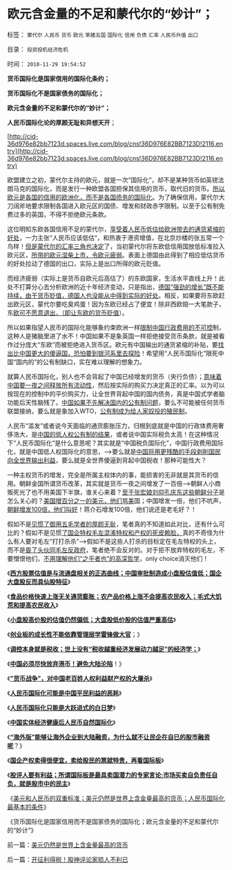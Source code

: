 # 欧元含金量的不足和蒙代尔的“妙计”；

标签： `蒙代尔` `人民币` `货币` `欧元` `笨猪五国` `国际化` `信用` `负债` `汇率` `人民币升值` `出口` 

目录： `投资投机经济危机`

时间： `2010-11-29 19:54:52`

**货币国际化是国家信用的国际化条约；**

**货币国际化不是国家债务的国际化；**

**欧元含金量的不足和蒙代尔的“妙计”；**

**人民币国际化论的厚颜无耻和异想天开**；

[http://cid-36d976e82bb7123d.spaces.live.com/blog/cns!36D976E82BB7123D!2116.entry](http://cid-36d976e82bb7123d.spaces.live.com/blog/cns!36D976E82BB7123D!2116.entry)

欧盟建立之初，蒙代尔主持的欧元，就是一次“国际化”，却不是某种货币如英镑法朗马克的国际化，而是发行一种欧盟各国担保其信用的货币，取代旧的货币。[所以欧元是各国的信用的欧洲化，而不是各国债务的国际化](../../../2009/11/10/中国社会的交易成本和不确定性成本.md)。为了确保信用，蒙代尔大刀阔斧地要求限制各国进入欧元区的国债、增发和财政赤字限制。以至于公有制免费过多的英国，不得不拒绝欧元条款。

这位明知东欧各国信用不足的蒙代尔，[享受着人民币低估给欧洲带去的通货紧缩的好处](../../../2007/11/29/弱国自卑心理造成低估人民币廉价出口的历史性惨剧.md)，一力主张“人民币应该低估”，和热衷于港资增值，在北京炒楼的张五常一个鸟样！[但是蒙代尔的汇率三角也决定](../../../2009/6/10/有中国特色的蒙代尔汇率忽悠三角.md)了，当初蒙代尔将东欧低信用国放低标准拉入欧元区，[所带的欧元湿柴上市，令欧元疲弱](../../../2010/2/10/李庄玉娇的政治觉悟和欧元区破产游戏和经济危机.md)。表面上德国由此得到了相应低估货币的好处拉动了德国的出口，实际上是出口所得的欧元贬值。

而经济疲弱（实际上是货币自欧元后高估了）的东欧国家，生活水平直线上升！此处不打算分心去分析欧洲的近十年经济变动，只是指出，[德国“强劲的增长”既不能持续，由于货币贬值，德国人也没能从中得到实际的好处](../../../2009/6/25/马恩主义德国社会构想的缺陷在计划经济.md)。相反，如果要将东欧赶出欧元区，蒙代尔要吃臭鸡蛋！因为东欧已经占了便宜！除非西欧赔一大笔款子，东[欧可不愿意退出，（即让东欧的货币贬值](../../../2007/11/30/美国一直坚决反对人民币升值？.md)）。

所以如果指望人民币的国际化能够象约束欧洲一样[限制中国行政费用的不可控](../../../2009/7/13/为什么减少行政成本就是增强国力.md)制，这种人是猪脑里进了水不！中国如果不是象英国一样拒绝接受货币条款，就是被看作过分庞大“东欧”而被拒绝进入货币区。欧元有中国输出的通货紧缩的补贴，要[找出比中国更大的傻逼国，恐怕要到银河系里去探险](../../../2010/5/3/美国历史上最可笑的对手.md)！希望用“人民币国际化”限死中国“国内的”的公有制缺口，实在难以理解的想象力。

就算人民币国际化，别人也不会背起了中国已经增发的货币（央行负债）；[意味着中国要一夜之间释放所有流动性](../../../2010/3/26/计划经济社会里资本泡沫是腐败的晴雨表.md)，然后按实际的购买力决定真正的汇率。以为可以按现在的控制中的平价购买力，让全世界背起中国的国内债务，真是中国式学者脑功能后天性脑残了。[中国如果不先解决国内的公有制问题](../../../2010/3/29/私有化改革过程会有GDP低迷滞胀的过程.md)，要么不可能被任何货币联盟接纳，要么就是象加入WTO，[公有制成为给人家奴役的殖民制](../../../2010/2/1/三聚氰胺事件反思公有制.md)。

人民币“滥发”或者说今天面临的通货膨胀压力，归根到底就是中国的行政体费用奢侈浩大，是[中国的低人权公有制的结果](../../../2009/4/5/人民币国际化条件和黄宗羲定律综合症金标准.md)，或者说中国实际税负太高！在这种情况下“人民币国际化”是什么意思呢？其实就是“中国税负国际化”，中国行政费用国际化，就是中国低人权国际化的意思，——>要么就是[中国将用更残酷的手段剥削国民向全世界输出利益](../../../2009/6/30/人民币国际化可能是中国百姓利益的噩耗.md)，要么就是全世界傻逼到背起中国税收！那种可能性大？

一种主权货币的增发，完全是所属主权体内的事，能损害的无非就是其货币的信用。朝鲜金国所谓货币改革，其实就是货币一夜之间增发了一百倍——>朝鲜人小商贩死光了也不用美国下半旗，谁关心来着？[至于张宏娘刘仰孔庆东这些朝鲜分子](http://darthvad.blog.163.com/blog/static/53399470201082143559587/)是怎么关心的？[美国增百分之一的美元，他们骂美](../../../2010/10/21/爱国就是死不认错骂美国.md)国；中国增发一倍，他们不吭声，[朝鲜增发100倍，他们叫好](../../../2010/1/10/朝鲜货币抢劫即将进入第二幕：恶性通货膨胀.md)！蒋介石增发100倍，他们说还是老毛好？！

假如不是[见惯了御用五毛学者的厚颜无耻](../../../2009/10/21/人，鬼.md)，笔者真的不知道如此对比，还有什么可比的？假如不是见惯[了国企特权毛左混淆特权和产权的死皮赖脸，](../../../2010/11/25/政府不是特权，要相信政府.md)真的不奇怪为什么有人要对毛左“打打杀杀”——>假如不是这些人打杀的目标定在毛左特权的头上，而不是[昏了头伙同毛左反政府](http://cid-36d976e82bb7123d.spaces.live.com/blog/cns!36D976E82BB7123D!2018.entry)，笔者绝不会反对的。对于拒不放弃特权的毛左，不要憎恨他们，[不用理解他们“之乎者也”的高深哲学](../../../2010/2/3/迷恋哲学不是邪恶的，就是没用的.md)，only choice消灭他们！

《[**西方股票估值是与流通盘相关的正态曲线；中国审批制造成小盘股估值低；国企大盘股反而具仙股特征**](../../../2010/11/26/世界惯例小盘股估值远远高于大盘股.md)》

《[**食品价格快速上涨无关通货膨胀；农产品价格上涨不会提高农民收入；毛式大饥荒和提高农民收入**](../../../2010/11/16/农产品涨1-消费价格涨100-，农民收入不会提高.md)》

《[**小盘股高价股的估值仍然偏低；大盘股低价股的估值严重高估**](../../../2010/11/12/凭什么说“通胀无牛市”？.md)》

《[**创业板的成长性不能依靠管理层学雷锋做大官**](../../../2010/11/12/当股神可以学雷锋做大官？.md)；》

《[**调控本身就是税收；世上没有“税收越重经济发展动力越足”的经济学；**](../../../2010/11/10/调控本身就是税收.md)》

《[**中国必须尽快放弃港币！避免大陆沦陷**](../../../2009/6/26/中国必须尽快放弃港币！避免大陆沦陷！.md)！》

《[**"货币战争"，对中国老百姓人权利益财产权的大屠杀**](../../../2009/6/30/＂货币战争＂可能成为对中国老百姓财产的洗劫.md)》

《[**人民币国际化可能是中国平民利益的恶耗**](../../../2009/6/30/人民币国际化可能是中国百姓利益的噩耗.md)》

《[**人民币国际化只能是大跃进式的白日梦**](../../../2009/7/4/人民币国际化只能是大跃进式的白日梦.md)》

《[**中国实体经济健康后人民币自然国际化**](../../../2009/7/28/中国实体经济健康后人民币自然国际化.md)》

《[**“海外版”能够让海外企业到大陆融资，为什么就不让民企在自已的股市融资呢**](../../../2010/3/28/股市是市场经济的工具，不是计划经济的手段.md)？》

《[**国企产权卖得很便宜，卖给股民的票就特贵，再看国际板**](../../../2009/8/7/国企产权卖得很便宜，卖给股民的票就特贵.md)》

《[**股评人要有利益；所谓国际板是最具卖国潜力的专家言论;市场买卖自负责任自负，就是股市中的民主**](../../../2010/11/29/国际板是最具卖国潜力的选手.md)》

《[美元和人民币的双重标准；美元仍然是世界上含金量最高的货币；人民币国际化最基本的条件](../../../2010/11/29/美元仍然是世界上含金量最高的货币.md)》

《货币国际化是国家信用而不是国家债务的国际化；欧元含金量的不足和蒙代尔的“妙计”》



前一篇：[美元仍然是世界上含金量最高的货币](../../../2010/11/29/美元仍然是世界上含金量最高的货币.md)

后一篇：[开征利得税！股神评论家损人不利已](../../../2010/11/30/开征利得税！股神评论家损人不利已.md)